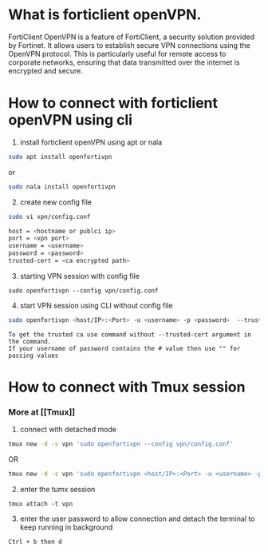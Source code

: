 # What is forticlient openVPN.

FortiClient OpenVPN is a feature of FortiClient, a security solution provided by Fortinet. It allows users to establish secure VPN connections using the OpenVPN protocol. This is particularly useful for remote access to corporate networks, ensuring that data transmitted over the internet is encrypted and secure.

# How to connect with forticlient openVPN using cli

1. install forticlient openVPN using apt or nala
```bash
sudo apt install openfortivpn
```
or
```bash
sudo nala install openfortivpn
```

2. create new config file
```bash
sudo vi vpn/config.conf
```

```bash
host = <hostname or publci ip>
port = <vpn port>
username = <username>
password = <password>
trusted-cert = <ca encrypted path>
```
3. starting VPN session with config file
```
sudo openfortivpn --config vpn/config.conf  
```

4. start VPN session using CLI without config file
```bash
sudo openfortivpn <host/IP>:<Port> -u <username> -p <password>  --trusted-cert <ca path>
```
	To get the trusted ca use command without --trusted-cert argument in the command.
	If your username of password contains the # value then use "" for passing values

# How to connect with Tmux session 
### More at [[Tmux]]
1. connect with detached mode
```bash
tmux new -d -s vpn 'sudo openfortivpn --config vpn/config.conf'
```
OR
```bash
tmux new -d -s vpn 'sudo openfortivpn <host/IP>:<Port> -u <username> -p <password>  --trusted-cert <ca path>'
```
2. enter the tumx session
```
tmux attach -t vpn
```
3. enter the user password to allow connection and detach the terminal to keep running in background
```
Ctrl + b then d
```
